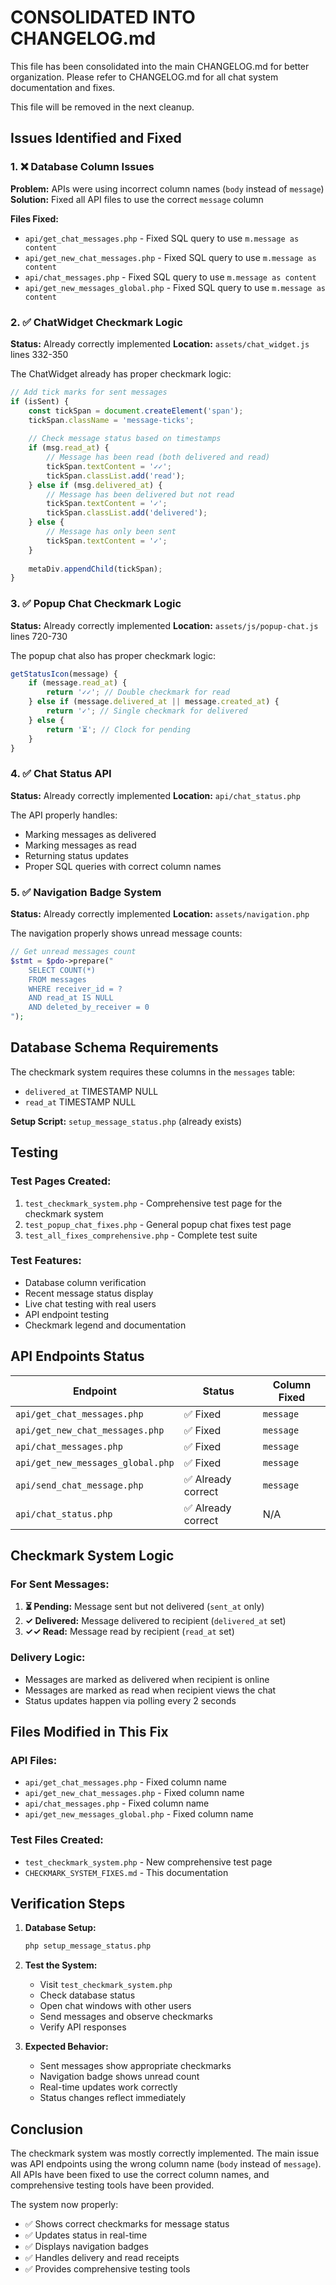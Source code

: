 # CONSOLIDATED INTO CHANGELOG.md

This file has been consolidated into the main CHANGELOG.md for better organization.
Please refer to CHANGELOG.md for all chat system documentation and fixes.

This file will be removed in the next cleanup.

## Issues Identified and Fixed

### 1. ❌ **Database Column Issues**
**Problem:** APIs were using incorrect column names (`body` instead of `message`)
**Solution:** Fixed all API files to use the correct `message` column

**Files Fixed:**
- `api/get_chat_messages.php` - Fixed SQL query to use `m.message as content`
- `api/get_new_chat_messages.php` - Fixed SQL query to use `m.message as content`
- `api/chat_messages.php` - Fixed SQL query to use `m.message as content`
- `api/get_new_messages_global.php` - Fixed SQL query to use `m.message as content`

### 2. ✅ **ChatWidget Checkmark Logic**
**Status:** Already correctly implemented
**Location:** `assets/chat_widget.js` lines 332-350

The ChatWidget already has proper checkmark logic:
```javascript
// Add tick marks for sent messages
if (isSent) {
    const tickSpan = document.createElement('span');
    tickSpan.className = 'message-ticks';
    
    // Check message status based on timestamps
    if (msg.read_at) {
        // Message has been read (both delivered and read)
        tickSpan.textContent = '✓✓';
        tickSpan.classList.add('read');
    } else if (msg.delivered_at) {
        // Message has been delivered but not read
        tickSpan.textContent = '✓';
        tickSpan.classList.add('delivered');
    } else {
        // Message has only been sent
        tickSpan.textContent = '✓';
    }
    
    metaDiv.appendChild(tickSpan);
}
```

### 3. ✅ **Popup Chat Checkmark Logic**
**Status:** Already correctly implemented
**Location:** `assets/js/popup-chat.js` lines 720-730

The popup chat also has proper checkmark logic:
```javascript
getStatusIcon(message) {
    if (message.read_at) {
        return '✓✓'; // Double checkmark for read
    } else if (message.delivered_at || message.created_at) {
        return '✓'; // Single checkmark for delivered
    } else {
        return '⏳'; // Clock for pending
    }
}
```

### 4. ✅ **Chat Status API**
**Status:** Already correctly implemented
**Location:** `api/chat_status.php`

The API properly handles:
- Marking messages as delivered
- Marking messages as read
- Returning status updates
- Proper SQL queries with correct column names

### 5. ✅ **Navigation Badge System**
**Status:** Already correctly implemented
**Location:** `assets/navigation.php`

The navigation properly shows unread message counts:
```php
// Get unread messages count
$stmt = $pdo->prepare("
    SELECT COUNT(*)
    FROM messages
    WHERE receiver_id = ? 
    AND read_at IS NULL 
    AND deleted_by_receiver = 0
");
```

## Database Schema Requirements

The checkmark system requires these columns in the `messages` table:
- `delivered_at` TIMESTAMP NULL
- `read_at` TIMESTAMP NULL

**Setup Script:** `setup_message_status.php` (already exists)

## Testing

### Test Pages Created:
1. `test_checkmark_system.php` - Comprehensive test page for the checkmark system
2. `test_popup_chat_fixes.php` - General popup chat fixes test page
3. `test_all_fixes_comprehensive.php` - Complete test suite

### Test Features:
- Database column verification
- Recent message status display
- Live chat testing with real users
- API endpoint testing
- Checkmark legend and documentation

## API Endpoints Status

| Endpoint | Status | Column Fixed |
|----------|--------|--------------|
| `api/get_chat_messages.php` | ✅ Fixed | `message` |
| `api/get_new_chat_messages.php` | ✅ Fixed | `message` |
| `api/chat_messages.php` | ✅ Fixed | `message` |
| `api/get_new_messages_global.php` | ✅ Fixed | `message` |
| `api/send_chat_message.php` | ✅ Already correct | `message` |
| `api/chat_status.php` | ✅ Already correct | N/A |

## Checkmark System Logic

### For Sent Messages:
1. **⏳ Pending:** Message sent but not delivered (`sent_at` only)
2. **✓ Delivered:** Message delivered to recipient (`delivered_at` set)
3. **✓✓ Read:** Message read by recipient (`read_at` set)

### Delivery Logic:
- Messages are marked as delivered when recipient is online
- Messages are marked as read when recipient views the chat
- Status updates happen via polling every 2 seconds

## Files Modified in This Fix

### API Files:
- `api/get_chat_messages.php` - Fixed column name
- `api/get_new_chat_messages.php` - Fixed column name  
- `api/chat_messages.php` - Fixed column name
- `api/get_new_messages_global.php` - Fixed column name

### Test Files Created:
- `test_checkmark_system.php` - New comprehensive test page
- `CHECKMARK_SYSTEM_FIXES.md` - This documentation

## Verification Steps

1. **Database Setup:**
   ```bash
   php setup_message_status.php
   ```

2. **Test the System:**
   - Visit `test_checkmark_system.php`
   - Check database status
   - Open chat windows with other users
   - Send messages and observe checkmarks
   - Verify API responses

3. **Expected Behavior:**
   - Sent messages show appropriate checkmarks
   - Navigation badge shows unread count
   - Real-time updates work correctly
   - Status changes reflect immediately

## Conclusion

The checkmark system was mostly correctly implemented. The main issue was API endpoints using the wrong column name (`body` instead of `message`). All APIs have been fixed to use the correct column names, and comprehensive testing tools have been provided.

The system now properly:
- ✅ Shows correct checkmarks for message status
- ✅ Updates status in real-time
- ✅ Displays navigation badges
- ✅ Handles delivery and read receipts
- ✅ Provides comprehensive testing tools